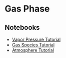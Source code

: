 # Gas Phase

## Notebooks

- [Vapor Pressure Tutorial](Notebooks/Vapor_Pressure.ipynb)
- [Gas Species Tutorial](Notebooks/Gas_Species.ipynb)
- [Atmosphere Tutorial](Notebooks/AtmosphereTutorial.ipynb)
